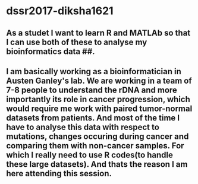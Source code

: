 # dssr2017-diksha1621


## As a studet I want to learn R and MATLAb so that I can use both of these to analyse my bioinformatics data ##. 


## I am basically working as a bioinformatician in Austen Ganley's lab. We are working in a team of 7-8 people to understand the rDNA and more importantly its role in cancer progression, which would require me work with paired tumor-normal datasets from patients. And most of the time I have to analyse this data with respect to mutations, changes occuring during cancer and comparing them with non-cancer samples. For which I really need to use R codes(to handle these large datasets). And thats the reason I am here attending this session.
